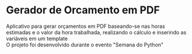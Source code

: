 # Gerador de Orcamento em PDF
 Aplicativo para gerar orçamentos em PDF baseando-se nas horas estimadas e o valor da hora trabalhada, realizando o cálculo e inserindo as variáveis em um template <br/>
 O projeto foi desenvolvido durante o evento "Semana do Python"

